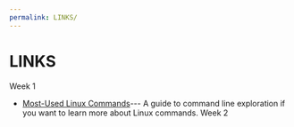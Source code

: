 ```yaml
---
permalink: LINKS/
---
```


# LINKS
Week 1
- [Most-Used Linux Commands](https://kinsta.com/blog/linux-commands/)---
  A guide to command line exploration if you want to learn more about Linux commands.
Week 2
